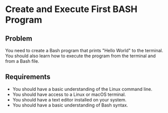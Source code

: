 # Create and Execute First BASH Program

## Problem

You need to create a Bash program that prints "Hello World" to the terminal. You should also learn how to execute the program from the terminal and from a Bash file.

## Requirements

- You should have a basic understanding of the Linux command line.
- You should have access to a Linux or macOS terminal.
- You should have a text editor installed on your system.
- You should have a basic understanding of Bash syntax.

